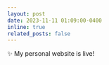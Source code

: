 ```yaml
---
layout: post
date: 2023-11-11 01:09:00-0400
inline: true
related_posts: false
---
```


:sparkles: My personal website is live!
